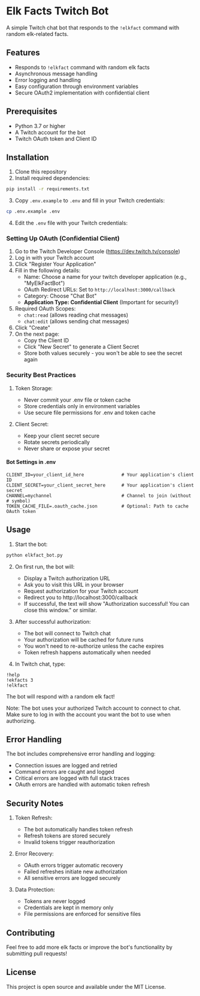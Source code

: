 # Elk Facts Twitch Bot

A simple Twitch chat bot that responds to the `!elkfact` command with random elk-related facts.

## Features

- Responds to `!elkfact` command with random elk facts
- Asynchronous message handling
- Error logging and handling
- Easy configuration through environment variables
- Secure OAuth2 implementation with confidential client

## Prerequisites

- Python 3.7 or higher
- A Twitch account for the bot
- Twitch OAuth token and Client ID

## Installation

1. Clone this repository
2. Install required dependencies:
```bash
pip install -r requirements.txt
```

3. Copy `.env.example` to `.env` and fill in your Twitch credentials:
```bash
cp .env.example .env
```

4. Edit the `.env` file with your Twitch credentials:

### Setting Up OAuth (Confidential Client)

1. Go to the Twitch Developer Console (https://dev.twitch.tv/console)
2. Log in with your Twitch account
3. Click "Register Your Application"
4. Fill in the following details:
   - Name: Choose a name for your twitch developer application (e.g., "MyElkFactBot")
   - OAuth Redirect URLs: Set to `http://localhost:3000/callback`
   - Category: Choose "Chat Bot"
   - **Application Type: Confidential Client** (Important for security!)
5. Required OAuth Scopes:
   - `chat:read` (allows reading chat messages)
   - `chat:edit` (allows sending chat messages)
6. Click "Create"
7. On the next page:
   - Copy the Client ID
   - Click "New Secret" to generate a Client Secret
   - Store both values securely - you won't be able to see the secret again

### Security Best Practices

1. Token Storage:
   - Never commit your .env file or token cache
   - Store credentials only in environment variables
   - Use secure file permissions for .env and token cache

2. Client Secret:
   - Keep your client secret secure
   - Rotate secrets periodically
   - Never share or expose your secret

#### Bot Settings in .env
```env
CLIENT_ID=your_client_id_here              # Your application's client ID
CLIENT_SECRET=your_client_secret_here      # Your application's client secret
CHANNEL=mychannel                          # Channel to join (without # symbol)
TOKEN_CACHE_FILE=.oauth_cache.json         # Optional: Path to cache OAuth token
```

## Usage

1. Start the bot:
```bash
python elkfact_bot.py
```

2. On first run, the bot will:
   - Display a Twitch authorization URL
   - Ask you to visit this URL in your browser
   - Request authorization for your Twitch account
   - Redirect you to http://localhost:3000/callback
   - If successful, the text will show "Authorization successful! You can close this window." or similar.

3. After successful authorization:
   - The bot will connect to Twitch chat
   - Your authorization will be cached for future runs
   - You won't need to re-authorize unless the cache expires
   - Token refresh happens automatically when needed

4. In Twitch chat, type:
```
!help
!ekfacts 3
!elkfact
```

The bot will respond with a random elk fact!

Note: The bot uses your authorized Twitch account to connect to chat. Make sure to log in with the account you want the bot to use when authorizing.

## Error Handling

The bot includes comprehensive error handling and logging:
- Connection issues are logged and retried
- Command errors are caught and logged
- Critical errors are logged with full stack traces
- OAuth errors are handled with automatic token refresh

## Security Notes

1. Token Refresh:
   - The bot automatically handles token refresh
   - Refresh tokens are stored securely
   - Invalid tokens trigger reauthorization

2. Error Recovery:
   - OAuth errors trigger automatic recovery
   - Failed refreshes initiate new authorization
   - All sensitive errors are logged securely

3. Data Protection:
   - Tokens are never logged
   - Credentials are kept in memory only
   - File permissions are enforced for sensitive files

## Contributing

Feel free to add more elk facts or improve the bot's functionality by submitting pull requests!

## License

This project is open source and available under the MIT License.
